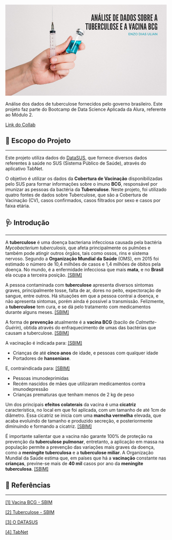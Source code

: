 ![bcg](/vacina_bcg2.png)

Análise dos dados de tuberculose fornecidos pelo governo brasileiro. Este projeto faz parte do Bootcamp de Data Science Aplicada da Alura, referente ao Módulo 2.

[Link do Collab](https://colab.research.google.com/drive/1CMgsApubIlmbrXDT-cYSOckqST88-IJe?usp=sharing)

## 🤿 Escopo do Projeto
---

Este projeto utiliza dados do [DataSUS](http://www2.datasus.gov.br/DATASUS/index.php?area=0202&id=11633&VObj=http://tabnet.datasus.gov.br/cgi/deftohtm.exe?sih/cnv/qi), que fornece diversos dados referentes à saúde no SUS (Sistema Público de Saúde), através do aplicativo TabNet.

O objetivo é utilizar os dados da **Cobertura de Vacinação** disponibilizadas pelo SUS para formar informações sobre o imuno **BCG**, responsável por imunizar as pessoas da bactéria da **Tuberculose**. Neste projeto, foi utilizado quatro fontes de dados sobre Tuberculose, que são a Cobertura de Vacinação (CV), casos confirmados, casos filtrados por sexo e casos por faixa etária.

## 🩺 Introdução
---

A **tuberculose** é uma doença bacteriana infecciosa causada pela bactéria *Mycobacterium tuberculosis*, que afeta principalmente os pulmões e também pode atingir outros órgãos, tais como ossos, rins e sistema nervoso. Segundo a **Organização Mundial da Saúde** (OMS), em 2015 foi estimado o número de 10,4 milhões de casos e 1,4 milhões de óbitos pela doença. No mundo, é a enfermidade infecciosa que mais **mata**, e no **Brasil** ela ocupa a terceira posição. [[SBIM]](https://familia.sbim.org.br/doencas/tuberculose-tb)

A pessoa contaminada com **tuberculose** apresenta diversos sintomas graves, principalmente tosse, falta de ar, dores no peito, expectoração de sangue, entre outros. Há situações em que a pessoa contrai a doença, e não apresenta sintomas, porém ainda é possível a transmissão. Felizmente, a **tuberculose** tem cura, e se dá pelo tratamento com medicamentos durante alguns meses. [[SBIM]](https://familia.sbim.org.br/doencas/tuberculose-tb)

A forma de **prevenção** atualmente é a **vacina BCG** (bacilo de *Calmette-Guérin*), obtida através do enfraquecimento de umas das bactérias que causam a tuberculose. [[SBIM]](https://familia.sbim.org.br/vacinas/vacinas-disponiveis/vacina-bcg)

A vacinação é indicada para: [[SBIM]](https://familia.sbim.org.br/vacinas/vacinas-disponiveis/vacina-bcg)
* Crianças de até **cinco anos** de idade, e pessoas com qualquer idade
* Portadores de **hanseníase**. 

E, contraindicada para: [[SBIM]](https://familia.sbim.org.br/vacinas/vacinas-disponiveis/vacina-bcg)
* Pessoas imunodeprimidas
* Recém nascidos de mães que utilizaram medicamentos contra imunodepressão
* Crianças prematuras que tenham menos de 2 kg de peso

Um dos principais **efeitos colaterais** da vacina é uma **cicatriz** característica, no local em que foi aplicada, com um tamanho de até 1cm de diâmetro. Essa cicatriz se inicia com uma **mancha vermelha** elevada, que acaba evoluindo de tamanho e produzido secreção, e posteriormente diminuindo e formando a cicatriz. [[SBIM]](https://familia.sbim.org.br/vacinas/vacinas-disponiveis/vacina-bcg)

É importante salientar que a vacina não garante 100% de proteção na prevenção da **tuberculose pulmonar**, entretanto, a aplicação em massa na população permite a prevenção das variações mais graves da doença, como a **meningite tuberculosa** e a **tuberculose miliar**. A Organização Mundial da Saúde estima que, em países que há a **vacinação** constante nas **crianças**, previne-se mais de **40 mil** casos por ano da **meningite tuberculosa**. [[SBIM]](https://familia.sbim.org.br/vacinas/vacinas-disponiveis/vacina-bcg)

## 📑 Referências
---

[[1] Vacina BCG - SBIM](https://familia.sbim.org.br/vacinas/vacinas-disponiveis/vacina-bcg)

[[2] Tuberculose - SBIM](https://familia.sbim.org.br/doencas/tuberculose-tb)

[[3] O DATASUS](http://www2.datasus.gov.br/DATASUS/index.php?area=01)

[[4] TabNet](http://www2.datasus.gov.br/DATASUS/APRESENTACAO/TABNET/Tutorial_tabNet_FINAL.pptx_html/html/index.html#2)
